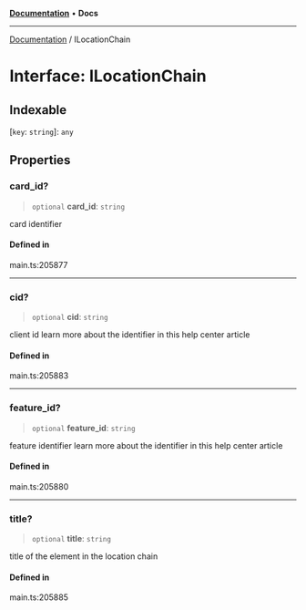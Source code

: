 [**Documentation**](../README.md) • **Docs**

***

[Documentation](../globals.md) / ILocationChain

# Interface: ILocationChain

## Indexable

 \[`key`: `string`\]: `any`

## Properties

### card\_id?

> `optional` **card\_id**: `string`

card identifier

#### Defined in

main.ts:205877

***

### cid?

> `optional` **cid**: `string`

client id
learn more about the identifier in this help center article

#### Defined in

main.ts:205883

***

### feature\_id?

> `optional` **feature\_id**: `string`

feature identifier
learn more about the identifier in this help center article

#### Defined in

main.ts:205880

***

### title?

> `optional` **title**: `string`

title of the element in the location chain

#### Defined in

main.ts:205885
